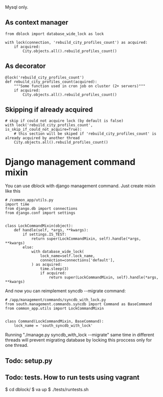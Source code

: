 Mysql only.

## As context manager

    from dblock import database_wide_lock as lock

    with lock(connection, 'rebuild_city_profiles_count') as acquired:
        if acquired:
            City.objects.all().rebuild_profiles_count()

## As decorator

    @lock('rebuild_city_profiles_count')
    def rebuild_city_profiles_count(acquired):
        """Some function used in cron job on cluster (2+ servers)"""
        if acquired:
            City.objects.all().rebuild_profiles_count()

## Skipping if already acquired

    # skip if could not acquire lock (by default is false)
    with lock('rebuild_city_profiles_count', is_skip_if_could_not_acquire=True):
        # this section will be skiped if 'rebuild_city_profiles_count' is already acquired by another thread
        City.objects.all().rebuild_profiles_count()

# Django management command mixin
You can use dblock with django management command. Just create mixin like this
    
    # /common_app/utils.py
    import time
    from django.db import connections
    from django.conf import settings


    class LockCommandMixin(object):
        def handle(self, *args, **kwargs):
            if settings.IS_TEST:
                return super(LockCommandMixin, self).handle(*args, **kwargs)
            else:
                with database_wide_lock(
                    lock_name=self.lock_name,
                    connection=connections['default'],
                ) as acquired:
                    time.sleep(3)
                    if acquired:
                        return super(LockCommandMixin, self).handle(*args, **kwargs)

And now you can reimplement syncdb --migrate command:
    
    # /app/management/commands/syncdb_with_lock.py
    from south.management.commands.syncdb import Command as BaseCommand
    from common_app.utils import LockCommandMixin


    class Command(LockCommandMixin, BaseCommand):
        lock_name = 'south_syncdb_with_lock'

Running "./manage.py syncdb_with_lock --migrate" same time in different threads will prevent migrating database by locking this proccess only for one thread.


## Todo: setup.py

## Todo: tests. How to run tests using vagrant

$ cd dblock/
$ va up
$ ./tests/runtests.sh
